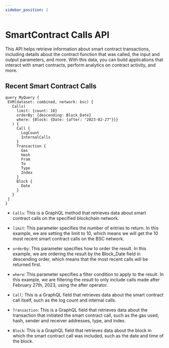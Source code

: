 ```yaml
---
sidebar_position: 2
---
```


# SmartContract Calls API


 This API helps retrieve information about smart contract transactions, including details about the contract function that was called, the input and output parameters, and more. With this data, you can build applications that interact with smart contracts, perform analytics on contract activity, and more.

 ##  Recent Smart Contract Calls

 ```
 query MyQuery {
  EVM(dataset: combined, network: bsc) {
    Calls(
      limit: {count: 10}
      orderBy: {descending: Block_Date}
      where: {Block: {Date: {after: "2023-02-27"}}}
    ) {
      Call {
        LogCount
        InternalCalls
      }
      Transaction {
        Gas
        Hash
        From
        To
        Type
        Index
      }
      Block {
        Date
      }
    }
  }
}
```
- `Calls`: This is a GraphQL method that retrieves data about smart contract calls on the specified blockchain network.

- `limit`: This parameter specifies the number of entries to return. In this example, we are setting the limit to 10, which means we will get the 10 most recent smart contract calls on the BSC network.

- `orderBy`: This parameter specifies how to order the result. In this example, we are ordering the result by the Block_Date field in descending order, which means that the most recent calls will be returned first.

- `where`: This parameter specifies a filter condition to apply to the result. In this example, we are filtering the result to only include calls made after February 27th, 2023, using the after operator.

- `Call`: This is a GraphQL field that retrieves data about the smart contract call itself, such as the log count and internal calls.

- `Transaction`: This is a GraphQL field that retrieves data about the transaction that initiated the smart contract call, such as the gas used, hash, sender and receiver addresses, type, and index.

- `Block`: This is a GraphQL field that retrieves data about the block in which the smart contract call was included, such as the date and time of the block.
